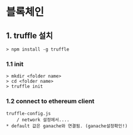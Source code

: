 # 블록체인
## 1. truffle 설치
    > npm install -g truffle

### 1.1 init
    > mkdir <folder name>
    > cd <folder name>
    > truffle init

### 1.2 connect to ethereum client
    truffle-config.js
        / network 설정에서....
    * default 값은 ganache와 연결됨. (ganache설정확인!)

